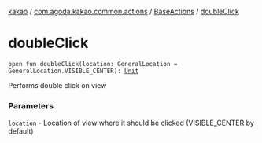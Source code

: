 [kakao](../../index.md) / [com.agoda.kakao.common.actions](../index.md) / [BaseActions](index.md) / [doubleClick](./double-click.md)

# doubleClick

`open fun doubleClick(location: GeneralLocation = GeneralLocation.VISIBLE_CENTER): `[`Unit`](https://kotlinlang.org/api/latest/jvm/stdlib/kotlin/-unit/index.html)

Performs double click on view

### Parameters

`location` - Location of view where it should be clicked (VISIBLE_CENTER by default)